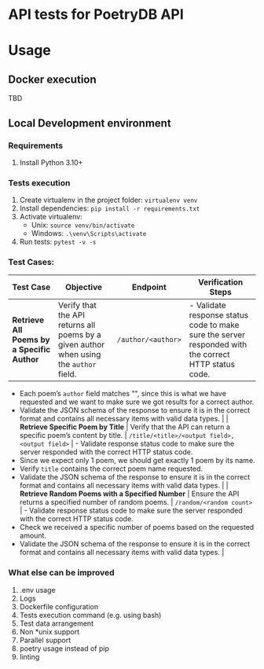 # API tests for PoetryDB API

# Usage

## Docker execution

TBD

## Local Development environment

### Requirements

1. Install Python 3.10+

### Tests execution

1. Create virtualenv in the project folder: `virtualenv venv`
1. Install dependencies: `pip install -r requirements.txt`
1. Activate virtualenv:
    - Unix: `source venv/bin/activate`
    - Windows: `.\venv\Scripts\activate`
1. Run tests: `pytest -v -s`

### Test Cases:

| Test Case                                          | Objective                                                                              | Endpoint                                       | Verification Steps                                                                                                                                                                                                                                                                                                                                                                                                          |
|----------------------------------------------------|----------------------------------------------------------------------------------------|------------------------------------------------|-----------------------------------------------------------------------------------------------------------------------------------------------------------------------------------------------------------------------------------------------------------------------------------------------------------------------------------------------------------------------------------------------------------------------------|
| **Retrieve All Poems by a Specific Author**        | Verify that the API returns all poems by a given author when using the `author` field. | `/author/<author>`                             | - Validate response status code to make sure the server responded with the correct HTTP status code.  
  - Each poem’s `author` field matches "<Author Name>", since this is what we have requested and we want to make sure we got results for a correct author.  
  - Validate the JSON schema of the response to ensure it is in the correct format and contains all necessary items with valid data types. |
| **Retrieve Specific Poem by Title**                | Verify that the API can return a specific poem’s content by title.                     | `/title/<title>/<output field>,<output field>` | - Validate response status code to make sure the server responded with the correct HTTP status code.  
  - Since we expect only 1 poem, we should get exactly 1 poem by its name.  
  - Verify `title` contains the correct poem name requested.  
  - Validate the JSON schema of the response to ensure it is in the correct format and contains all necessary items with valid data types. |
| **Retrieve Random Poems with a Specified Number**  | Ensure the API returns a specified number of random poems.                             | `/random/<random count>`                       | - Validate response status code to make sure the server responded with the correct HTTP status code.  
  - Check we received a specific number of poems based on the requested amount.  
  - Validate the JSON schema of the response to ensure it is in the correct format and contains all necessary items with valid data types. |


### What else can be improved
1. .env usage
1. Logs
1. Dockerfile configuration
1. Tests execution command (e.g. using bash)
1. Test data arrangement
1. Non *unix support
1. Parallel support
1. poetry usage instead of pip
1. linting 